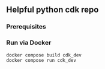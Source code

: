 ## Helpful python cdk repo

### Prerequisites

### Run via Docker

```
docker compose build cdk_dev
docker compose run cdk_dev
```
